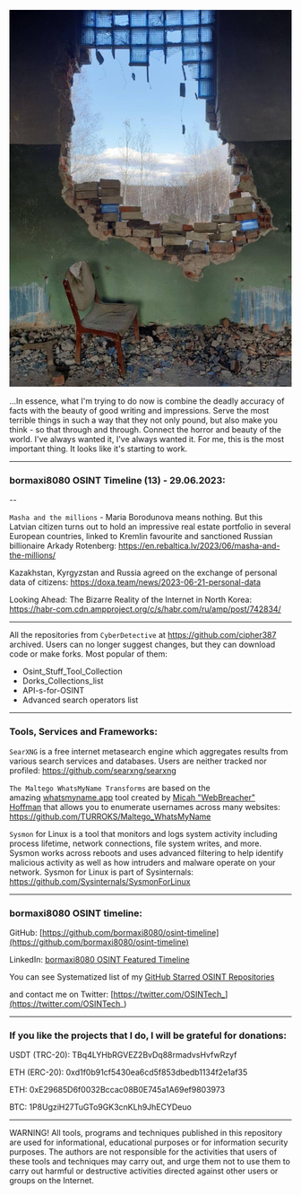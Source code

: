 ![alt text](img/13.jpg)

...In essence, what I'm trying to do now is combine the deadly accuracy of facts with the beauty of good writing and impressions. Serve the most terrible things in such a way that they not only pound, but also make you think - so that through and through. Connect the horror and beauty of the world. I've always wanted it, I've always wanted it. For me, this is the most important thing. It looks like it's starting to work.

----
### bormaxi8080 OSINT Timeline (13) - 29.06.2023:

--

```Masha and the millions``` - Maria Borodunova means nothing. But this Latvian citizen turns out to hold an impressive real estate portfolio in several European countries, linked to Kremlin favourite and sanctioned Russian billionaire Arkady Rotenberg: https://en.rebaltica.lv/2023/06/masha-and-the-millions/

Kazakhstan, Kyrgyzstan and Russia agreed on the exchange of personal data of citizens: https://doxa.team/news/2023-06-21-personal-data

Looking Ahead: The Bizarre Reality of the Internet in North Korea: https://habr-com.cdn.ampproject.org/c/s/habr.com/ru/amp/post/742834/

----

All the repositories from ```CyberDetective``` at https://github.com/cipher387 archived. Users can no longer suggest changes, but they can download code or make forks. Most popular of them:

- Osint_Stuff_Tool_Collection
- Dorks_Collections_list
- API-s-for-OSINT
- Advanced search operators list

----

### Tools, Services and Frameworks:

```SearXNG``` is a free internet metasearch engine which aggregates results from various search services and databases. Users are neither tracked nor profiled: https://github.com/searxng/searxng

```The Maltego WhatsMyName Transforms``` are based on the amazing [whatsmyname.app](https://whatsmyname.app/) tool created by [Micah "WebBreacher" Hoffman](https://webbreacher.com/) that allows you to enumerate usernames across many websites: https://github.com/TURROKS/Maltego_WhatsMyName

```Sysmon``` for Linux is a tool that monitors and logs system activity including process lifetime, network connections, file system writes, and more. Sysmon works across reboots and uses advanced filtering to help identify malicious activity as well as how intruders and malware operate on your network. Sysmon for Linux is part of Sysinternals: https://github.com/Sysinternals/SysmonForLinux

----
### bormaxi8080 OSINT timeline:

GitHub: [https://github.com/bormaxi8080/osint-timeline](https://github.com/bormaxi8080/osint-timeline)

LinkedIn: [bormaxi8080 OSINT Featured Timeline](https://www.linkedin.com/in/osintech/details/featured/)

You can see Systematized list of my [GitHub Starred OSINT Repositories](https://github.com/bormaxi8080/osint-repos-list)

and contact me on Twitter: [https://twitter.com/OSINTech_](https://twitter.com/OSINTech_)

----
### If you like the projects that I do, I will be grateful for donations:

USDT (TRC-20): TBq4LYHbRGVEZ2BvDq88rmadvsHvfwRzyf

ETH (ERC-20): 0xd1f0b91cf5430ea6cd5f853dbedb1134f2e1af35

ETH: 0xE29685D6f0032Bccac08B0E745a1A69ef9803973

BTC: 1P8UgziH27TuGTo9GK3cnKLh9JhECYDeuo

----

WARNING! All tools, programs and techniques published in this repository are used for informational, educational purposes or for information security purposes. The authors are not responsible for the activities that users of these tools and techniques may carry out, and urge them not to use them to carry out harmful or destructive activities directed against other users or groups on the Internet.